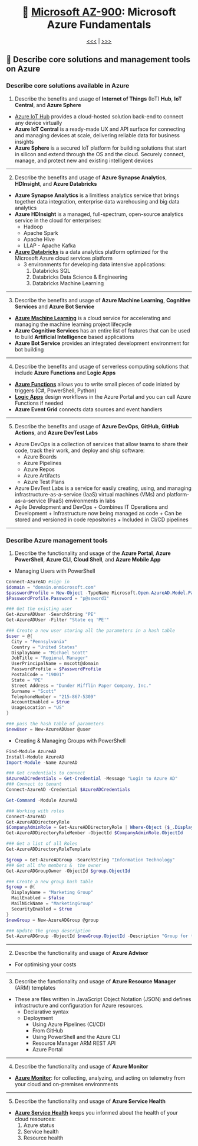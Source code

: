 <div align="center">
      
# 🧱 [Microsoft AZ-900](az-900-index.md): Microsoft Azure Fundamentals
      
[<<<](az-900-part2.md) | [>>>](az-900-part4.md)
      
</div>
 

## 🔨 Describe core solutions and management tools on Azure 

### Describe core solutions available in Azure
1. Describe the benefits and usage of **Internet of Things** (IoT) **Hub**, **IoT Central**, and **Azure Sphere**
+ [Azure IoT Hub](https://azure.microsoft.com/en-gb/services/iot-hub/#overview) provides a cloud-hosted solution back-end to connect any device virtually
+ **Azure IoT Central** is a ready-made UX and API surface for connecting and managing devices at scale, delivering reliable data for business insights
+ **Azure Sphere** is a secured IoT platform for building solutions that start in silicon and extend through the OS and the cloud. Securely connect, manage, and protect new and existing intelligent devices

- - -

2. Describe the benefits and usage of **Azure Synapse Analytics**, **HDInsight**, and **Azure Databricks**
+ **Azure Synapse Analytics** is a limitless analytics service that brings together data integration, enterprise data warehousing and big data analytics
+ **Azure HDInsight** is a managed, full-spectrum, open-source analytics service in the cloud for enterprises:
  - Hadoop
  - Apache Spark
  - Apache Hive
  - LLAP
        - Apache Kafka
+ **[Azure Databricks](https://learn.microsoft.com/en-us/azure/databricks/scenarios/what-is-azure-databricks#apache-spark-based-analytics-platform)** is a data analytics platform optimized for the Microsoft Azure cloud services platform
    + 3 environments for developing data intensive applications:
        1. Databricks SQL
        2. Databricks Data Science & Engineering
        3. Databricks Machine Learning

- - -

3. Describe the benefits and usage of **Azure Machine Learning**, **Cognitive Services** and **Azure Bot Service**
+ **[Azure Machine Learning](https://learn.microsoft.com/EN-US/azure/machine-learning/overview-what-is-azure-machine-learning)** is a cloud service for accelerating and managing the machine learning project lifecycle
+ **Azure Cognitive Services** has an entire list of features that can be used to build **Artificial Intelligence** based applications
+ **Azure Bot Service** provides an integrated development environment for bot building
- - -

4. Describe the benefits and usage of serverless computing solutions that include **Azure Functions** and **Logic Apps**
+ **[Azure Functions](https://learn.microsoft.com/en-us/azure/azure-functions/functions-overview)** allows you to write small pieces of code iniated by triggers (C#, PowerShell, Python)
+ **[Logic Apps](https://learn.microsoft.com/en-us/azure/logic-apps/logic-apps-overview)** design workflows in the Azure Portal and you can call Azure Functions if needed
+ **Azure Event Grid** connects data sources and event handlers

- - -

5. Describe the benefits and usage of **Azure DevOps**, **GitHub**, **GitHub Actions**, and **Azure DevTest Labs**
+ Azure DevOps is a collection of services that allow teams to share their code, track their work, and deploy and ship software:
    - Azure Boards
    - Azure Pipelines
    - Azure Repos
    - Azure Artifacts
    - Azure Test Plans
+ Azure DevTest Labs is a service for easily creating, using, and managing infrastructure-as-a-service (IaaS) virtual machines (VMs) and platform-as-a-service (PaaS) environments in labs
+ Agile Development and DevOps
      + Combines IT Operations and Development
      + Infrastructure now being managed as code
      + Can be stored and versioned in code repositories
      + Included in CI/CD pipelines


- - -

### Describe Azure management tools
1. Describe the functionality and usage of the **Azure Portal**, **Azure PowerShell**, **Azure CLI**, **Cloud Shell**, and **Azure Mobile App**
+ Managing Users with PowerShell
```ps1
Connect-AzureAD #sign in
$domain = "domain.onmicrosoft.com"
$passwordProfile = New-Object -TypeName Microsoft.Open.AzureAD.Model.PasswordProfile
$PasswordProfile.Password = "p@ssword1"

### Get the existing user
Get-AzureADUser -SearchString "PE"
Get-AzureADUser -Filter "State eq 'PE'"

### Create a new user storing all the parameters in a hash table
$user = @{
  City = "Pennsylvania"
  Country = "United States"
  DisplayName = "Michael Scott"
  JobTitle = "Regional Manager"
  UserPrincipalName = mscott@domain
  PasswordProfile = $PasswordProfile
  PostalCode = "19001"
  State = "PE"
  Street Address = "Dunder Mifflin Paper Company, Inc."
  Surname = "Scott"
  TelephoneNumber = "215-867-5309"
  AccountEnabled = $true
  UsageLocation = "US"
}

### pass the hash table of parameters
$newUser = New-AzureADUser @user
```
+ Creating & Managing Groups with PowerShell 

```ps1
Find-Module AzureAD
Install-Module AzureAD
Import-Module -Name AzureAD

### Get credentials to connect
$AzureADCredentials = Get-Credential -Message "Login to Azure AD"
### Connect to tenant
Connect-AzureAD -Credential $AzureADCredentials

Get-Command -Module AzureAD

### Working with roles
Connect-AzureAD
Get-AzureADDirectoryRole
$CompanyAdminRole = Get-AzureADDirectoryRole | Where-Object {$_.DisplayName -eq "Comapany Administrator"}
Get-AzureADDirectoryRoleMember -ObjectId $CompanyAdminRole.ObjectId

### Get a list of all Roles
Get-AzureADDirectoryRoleTemplate
```

```ps1
$group = Get-AzureADGroup -SearchString "Information Technology"
### Get all the members &  the owner
Get-AzureADGroupOwner -ObjectId $group.ObjectId

### Create a new group hash table
$group = @{
  DisplayName = "Marketing Group"
  MailEnabled = $false
  MailNickName = "MarketingGroup"
  SecurityEnabled = $true
}
$newGroup = New-AzureADGroup @group

### Update the group description
Set-AzureADGroup -ObjectId $newGroup.ObjectId -Description "Group for the Marketing Department"
```
- - -

2. Describe the functionality and usage of **Azure Advisor**
- For optimising your costs

- - -
3. Describe the functionality and usage of **Azure Resource Manager** (ARM) templates
+ These are files written in JavaScript Object Notation (JSON) and defines infrastructure and configuration for Azure resources.
  + Declarative syntax
  + Deployment
    - Using Azure Pipelines (CI/CD)
    - From GitHub
    - Using PowerShell and the Azure CLI
    - Resource Manager ARM REST API
    - Azure Portal
- - -
4. Describe the functionality and usage of **Azure Monitor**
+ **[Azure Monitor](https://learn.microsoft.com/en-us/azure/azure-monitor/overview)**: for collecting, analyzing, and acting on telemetry from your cloud and on-premises environments
- - -
5. Describe the functionality and usage of **Azure Service Health**
+ **[Azure Service Health](https://learn.microsoft.com/en-us/azure/service-health/overview)** keeps you informed about the health of your cloud resources:
    1. Azure status
    2. Service health
    3. Resource health
